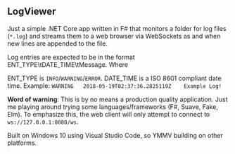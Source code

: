 ## LogViewer

Just a simple .NET Core app written in F# that monitors a folder for log files (`*.log`) and streams them to a web browser via WebSockets as and when new lines are appended to the file.

Log entries are expected to be in the format ENT_TYPE\tDATE_TIME\tMessage. Where

ENT_TYPE is `INFO`/`WARNING`/`ERROR`.
DATE_TIME is a ISO 8601 compliant date time.
Example: `WARNING   2018-05-19T02:37:36.2825119Z    Example Log!`

**Word of warning**: This is by no means a production quality application. Just me playing around trying some languages/frameworks (F#, Suave, Fake, Elm). To emphasize this, the web client will only attempt to connect to `ws://127.0.0.1:8080/ws`.

Built on Windows 10 using Visual Studio Code, so YMMV building on other platforms.